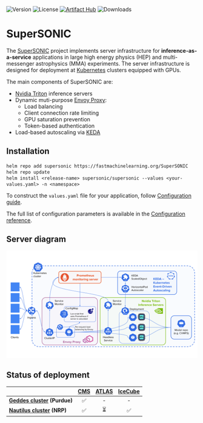 ![Version](https://img.shields.io/github/v/release/fastmachinelearning/SuperSONIC)
![License](https://img.shields.io/github/license/fastmachinelearning/SuperSONIC)
[![Artifact Hub](https://img.shields.io/endpoint?url=https://artifacthub.io/badge/repository/supersonic)](https://artifacthub.io/packages/search?repo=supersonic)
![Downloads](https://img.shields.io/github/downloads/fastmachinelearning/SuperSONIC/total)


# SuperSONIC

The [SuperSONIC](http://fastmachinelearning.org/SuperSONIC/ "SuperSONIC") project implements server infrastructure for **inference-as-a-service**
applications in large high energy physics (HEP) and multi-messenger astrophysics
(MMA) experiments. The server infrastructure is designed for deployment at [Kubernetes](https://kubernetes.io) clusters equipped with GPUs.

The main components of SuperSONIC are:
- [Nvidia Triton](https://developer.nvidia.com/triton-inference-server) inference servers
- Dynamic muti-purpose [Envoy Proxy](envoyproxy.io):
  - Load balancing
  - Client connection rate limiting
  - GPU saturation prevention
  - Token-based authentication
- Load-based autoscaling via [KEDA](keda.sh)


## Installation

```
helm repo add supersonic https://fastmachinelearning.org/SuperSONIC
helm repo update
helm install <release-name> supersonic/supersonic --values <your-values.yaml> -n <namespace>
```

To construct the `values.yaml` file for your application, follow [Configuration guide](http://fastmachinelearning.org/SuperSONIC/configuration-guide.html "Configuration guide").

The full list of configuration parameters is available in the [Configuration reference](http://fastmachinelearning.org/SuperSONIC/configuration-reference.html "Configuration reference").


## Server diagram

<p align="center">
  <img src="https://github.com/fastmachinelearning/SuperSONIC/blob/master/docs/img/diagram.svg" alt="diagram" width="700"/>
</p>

## Status of deployment

|  | **[CMS](https://home.cern/science/experiments/cms)**      | **[ATLAS](https://home.cern/science/experiments/atlas)**    | **[IceCube](https://icecube.wisc.edu)**  |
|:---|:---:|:---:|:---:|
| **[Geddes cluster](https://www.rcac.purdue.edu/compute/geddes) (Purdue)**   | ✅ | - | - |
| **[Nautilus cluster](https://docs.nationalresearchplatform.org) (NRP)**    | ✅  |  ⏳ |   ✅   |
